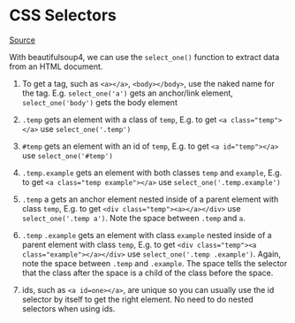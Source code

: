 # CSS Selectors

[Source](https://www.learndatasci.com/tutorials/ultimate-guide-web-scraping-w-python-requests-and-beautifulsoup/)

With beautifulsoup4, we can use the `select_one()` function to extract data from an HTML document.

1. To get a tag, such as `<a></a>`, `<body></body>`, use the naked name for the tag. E.g. `select_one('a')` gets an anchor/link element, `select_one('body')` gets the body element

1. `.temp` gets an element with a class of `temp`, E.g. to get `<a class="temp"></a>` use `select_one('.temp')`

1. `#temp` gets an element with an id of `temp`, E.g. to get `<a id="temp"></a>` use `select_one('#temp')`

1. `.temp.example` gets an element with both classes `temp` and `example`, E.g. to get `<a class="temp example"></a>` use `select_one('.temp.example')`

1. `.temp` a gets an anchor element nested inside of a parent element with class `temp`, E.g. to get `<div class="temp"><a></a></div>` use `select_one('.temp a')`. Note the space between `.temp` and `a`.

1. `.temp` `.example` gets an element with class `example` nested inside of a parent element with class `temp`, E.g. to get `<div class="temp"><a class="example"></a></div>` use `select_one('.temp .example')`. Again, note the space between `.temp` and `.example`. The space tells the selector that the class after the space is a child of the class before the space.

1. ids, such as `<a id=one></a>`, are unique so you can usually use the id selector by itself to get the right element. No need to do nested selectors when using ids.

